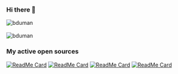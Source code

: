 ### Hi there 👋

<div>
  <img align="center" src="https://github-readme-stats.vercel.app/api?username=bduman&show_icons=true&theme=dark&count_private=true&include_all_commits=true&hide_title=true" alt="bduman" />
<div/>

<br />

<img align="center" src="https://github-readme-stats.vercel.app/api/top-langs/?username=bduman&layout=compact&hide=html&theme=dark" alt="bduman" />  
  
<br />

### My active open sources

[![ReadMe Card](https://github-readme-stats.vercel.app/api/pin/?username=bduman&repo=serilog-enrichers-message-template&theme=dark)](https://github.com/bduman/serilog-enrichers-message-template)
[![ReadMe Card](https://github-readme-stats.vercel.app/api/pin/?username=bduman&repo=iso4217-currency-resolver&theme=dark)](https://github.com/bduman/iso4217-currency-resolver)
[![ReadMe Card](https://github-readme-stats.vercel.app/api/pin/?username=bduman&repo=docknet&theme=dark)](https://github.com/bduman/docknet)
[![ReadMe Card](https://github-readme-stats.vercel.app/api/pin/?username=bduman&repo=ADTool&theme=dark)](https://github.com/bduman/ADTool)

<!--
**bduman/bduman** is a ✨ _special_ ✨ repository because its `README.md` (this file) appears on your GitHub profile.

Here are some ideas to get you started:

- 🔭 I’m currently working on ...
- 🌱 I’m currently learning ...
- 👯 I’m looking to collaborate on ...
- 🤔 I’m looking for help with ...
- 💬 Ask me about ...
- 📫 How to reach me: ...
- 😄 Pronouns: ...
- ⚡ Fun fact: ...
-->
